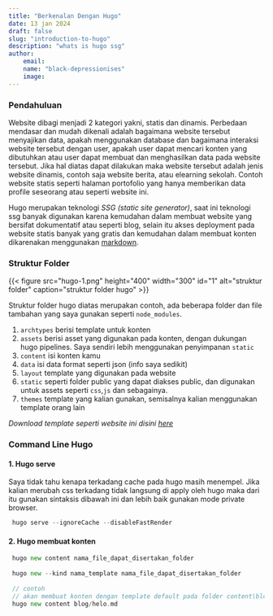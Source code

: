 ```yaml
---
title: "Berkenalan Dengan Hugo"
date: 13 jan 2024
draft: false
slug: "introduction-to-hugo"
description: "whats is hugo ssg"
author:
    email:
    name: "black-depressionises"
    image:
---
```


### Pendahuluan

Website dibagi menjadi 2 kategori yakni, statis dan dinamis. Perbedaan mendasar dan 
mudah dikenali adalah bagaimana website tersebut menyajikan data, apakah menggunakan
database dan bagaimana interaksi website tersebut dengan user, apakah user dapat 
mencari konten yang dibutuhkan atau user dapat membuat dan menghasilkan data pada 
website tersebut. Jika hal diatas dapat dilakukan maka website tersebut adalah jenis
website dinamis, contoh saja website berita, atau elearning sekolah. Contoh website 
statis seperti halaman portofolio yang hanya memberikan data profile seseorang atau
seperti website ini.

Hugo merupakan teknologi _SSG_ _(static site generator)_, saat ini teknologi ssg 
banyak digunakan karena kemudahan dalam membuat website yang bersifat dokumentatif
atau seperti blog, selain itu akses deployment pada website statis banyak yang gratis
dan kemudahan dalam membuat konten dikarenakan menggunakan [markdown](https://www.markdownguide.org/).

### Struktur Folder

{{< figure src="hugo-1.png" height="400" width="300" id="1" alt="struktur folder" caption="struktur folder hugo" >}}

Struktur folder hugo diatas merupakan contoh, ada beberapa folder dan file tambahan
yang saya gunakan seperti `node_modules`. 

1. `archtypes` berisi template untuk konten
2. `assets` berisi asset yang digunakan pada konten, dengan dukungan hugo pipelines. Saya
sendiri lebih menggunakan penyimpanan `static`
3. `content` isi konten kamu
4. `data` isi data format seperti json (info saya sedikit)
5. `layout` template yang digunakan pada website
6. `static` seperti folder public yang dapat diakses public, dan digunakan
untuk assets seperti `css`,`js` dan sebagainya.
7. `themes` template yang kalian gunakan, semisalnya kalian menggunakan template orang lain

_Download template seperti website ini disini [here](https://drive.google.com/drive/folders/1s_6Hs0H8S0LIPW6K14N2Wn4u3WXPwNLx?usp=sharing)_

### Command Line Hugo

#### 1. Hugo serve
Saya tidak tahu kenapa terkadang cache pada hugo masih menempel. Jika kalian 
merubah css terkadang tidak langsung di apply oleh hugo maka dari itu gunakan sintaksis
dibawah ini dan lebih baik gunakan mode private browser.

```go
 hugo serve --ignoreCache --disableFastRender
```


#### 2. Hugo membuat konten

```go
 hugo new content nama_file_dapat_disertakan_folder
 
 hugo new --kind nama_template nama_file_dapat_disertakan_folder
 
 // contoh
 // akan membuat konten dengan template default pada folder content\blog\helo.md
 hugo new content blog/helo.md

```